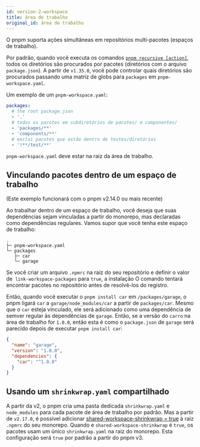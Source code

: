 ```yaml
---
id: version-2-workspace
title: área de trabalho
original_id: área de trabalho
---
```


O pnpm suporta ações simultâneas em repositórios multi-pacotes (espaços de trabalho).

Por padrão, quando você executa os comandos [`pnpm recursive [action]`](pnpm-recursive),
todos os diretórios são procurados por pacotes (diretórios com o arquivo `package.json`).
A partir de `v1.35.0`, você pode controlar quais diretórios são procurados passando uma matriz de globs para `packages` em `pnpm-workspace.yaml`.

Um exemplo de um `pnpm-workspace.yaml`:

```yaml
packages:
  # the root package.json
  - '.'
  # todos os pacotes em subdiretórios de pacotes/ e componentes/
  - 'packages/**'
  - 'components/**'
  # exclui pacotes que estão dentro de testes/diretórios
  - '!**/test/**'
```

`pnpm-workspace.yaml` deve estar na raiz da área de trabalho.

## Vinculando pacotes dentro de um espaço de trabalho

(Este exemplo funcionará com o pnpm v2.14.0 ou mais recente)

Ao trabalhar dentro de um espaço de trabalho, você deseja que suas dependências sejam vinculadas a partir do monorepo, mas declaradas como dependências regulares.
Vamos supor que você tenha este espaço de trabalho:

```
.
├─ pnpm-workspace.yaml
└─ packages
   ├─ car
   └─ garage
```

Se você criar um arquivo `.npmrc` na raiz do seu repositório e definir o valor de` link-workspace-packages` para `true`, a instalação
O comando tentará encontrar pacotes no repositório antes de resolvê-los do registro.

Então, quando você executar o `pnpm install car` em `/packages/garage`, o pnpm ligará `car` a `garage/node_modules/car` a partir de `packages/car`.
Mesmo que o `car` esteja vinculado, ele será adicionado como uma dependência de semver regular às dependências de `garage`. Então, se a versão do `carro` na área de trabalho for `1.0.0`, então esta é
como o `package.json` de `garage` será parecido depois de executar `pnpm install car`:

```json
{
  "name": "garage",
  "version": "1.0.0",
  "dependencies": {
    "car": "^1.0.0"
  }
}
```

## Usando um `shrinkwrap.yaml` compartilhado

A partir da v2, o pnpm cria uma pasta dedicada `shrinkwrap.yaml` e `node_modules` para cada pacote de área de trabalho por padrão.
Mas a partir de `v2.17.0`, é possível adicionar [shared-workspace-shrinkwrap = true](pnpm-recursive#shared-workspace-shrinkwrap) à raiz` .npmrc` do seu monorepo.
Quando e `shared-workspace-shrinkwrap` é `true`, os pacotes usam um único `shrinkwrap.yaml` na raiz do monorepo.
Esta configuração será `true` por padrão a partir do pnpm v3.